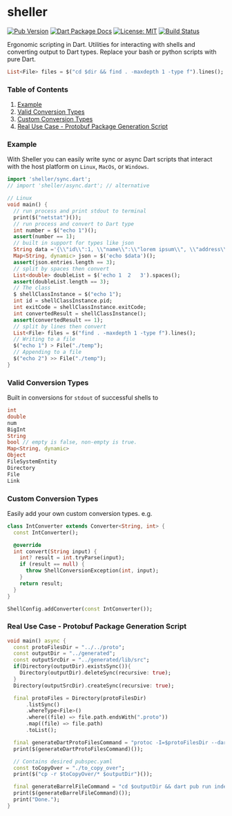# sheller

[![Pub Version](https://img.shields.io/pub/v/sheller.svg)](https://pub.dev/packages/sheller)
[![Dart Package Docs](https://img.shields.io/badge/documentation-pub.dev-blue.svg)](https://pub.dev/documentation/sheller/latest/)
[![License: MIT](https://img.shields.io/badge/license-MIT-purple.svg)](https://opensource.org/licenses/MIT)
[![Build Status](https://github.com/mcmah309/sheller/actions/workflows/dart.yml/badge.svg)](https://github.com/mcmah309/sheller/actions)

Ergonomic scripting in Dart. Utilities for interacting with shells and converting output to Dart types. Replace your bash
or python scripts with pure Dart.

```dart
List<File> files = $("cd $dir && find . -maxdepth 1 -type f").lines();
```

### Table of Contents
1. [Example](#examples)
2. [Valid Conversion Types](#valid-conversion-types)
3. [Custom Conversion Types](#custom-conversion-types)
4. [Real Use Case - Protobuf Package Generation Script](#real-use-case---protobuf-package-generation-script)

### Example
With Sheller you can easily write sync or async Dart scripts that interact with the host platform on `Linux`, `MacOs`, or `Windows`.
```dart
import 'sheller/sync.dart';
// import 'sheller/async.dart'; // alternative

// Linux
void main() {
  // run process and print stdout to terminal
  print($("netstat")());
  // run process and convert to Dart type
  int number = $("echo 1")();
  assert(number == 1);
  // built in support for types like json
  String data ='{\\"id\\":1, \\"name\\":\\"lorem ipsum\\", \\"address\\":\\"dolor set amet\\"}';
  Map<String, dynamic> json = $('echo $data')();
  assert(json.entries.length == 3);
  // split by spaces then convert
  List<double> doubleList = $('echo 1  2   3').spaces();
  assert(doubleList.length == 3);
  // The class
  $ shellClassInstance = $("echo 1");
  int id = shellClassInstance.pid;
  int exitCode = shellClassInstance.exitCode;
  int convertedResult = shellClassInstance();
  assert(convertedResult == 1);
  // split by lines then convert
  List<File> files = $("find . -maxdepth 1 -type f").lines();
  // Writing to a file
  $("echo 1") > File("./temp");
  // Appending to a file
  $("echo 2") >> File("./temp");
}
```

### Valid Conversion Types
Built in conversions for `stdout` of successful shells to
```dart
int
double
num
BigInt
String
bool // empty is false, non-empty is true.
Map<String, dynamic>
Object
FileSystemEntity
Directory
File
Link
```

### Custom Conversion Types
Easily add your own custom conversion types. e.g.
```dart
class IntConverter extends Converter<String, int> {
  const IntConverter();

  @override
  int convert(String input) {
    int? result = int.tryParse(input);
    if (result == null) {
      throw ShellConversionException(int, input);
    }
    return result;
  }
}

ShellConfig.addConverter(const IntConverter());
```

### Real Use Case - Protobuf Package Generation Script
```dart
void main() async {
  const protoFilesDir = "../../proto";
  const outputDir = "../generated";
  const outputSrcDir = "../generated/lib/src";
  if(Directory(outputDir).existsSync()){
    Directory(outputDir).deleteSync(recursive: true);
  }
  Directory(outputSrcDir).createSync(recursive: true);

  final protoFiles = Directory(protoFilesDir)
      .listSync()
      .whereType<File>()
      .where((file) => file.path.endsWith(".proto"))
      .map((file) => file.path)
      .toList();

  final generateDartProtoFilesCommand = "protoc -I=$protoFilesDir --dart_out=grpc:$outputSrcDir ${protoFiles.join(' ')}";
  print($(generateDartProtoFilesCommand)());

  // Contains desired pubspec.yaml
  const toCopyOver = "./to_copy_over";
  print($("cp -r $toCopyOver/* $outputDir")());

  final generateBarrelFileCommand = "cd $outputDir && dart pub run index_generator";
  print($(generateBarrelFileCommand)());
  print("Done.");
}
```